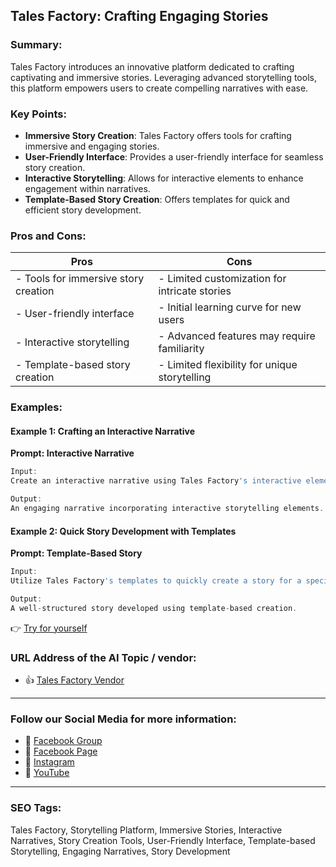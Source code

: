 ## Tales Factory: Crafting Engaging Stories

### Summary:

Tales Factory introduces an innovative platform dedicated to crafting captivating and immersive stories. Leveraging advanced storytelling tools, this platform empowers users to create compelling narratives with ease.

### Key Points:

- **Immersive Story Creation**: Tales Factory offers tools for crafting immersive and engaging stories.
- **User-Friendly Interface**: Provides a user-friendly interface for seamless story creation.
- **Interactive Storytelling**: Allows for interactive elements to enhance engagement within narratives.
- **Template-Based Story Creation**: Offers templates for quick and efficient story development.

### Pros and Cons:

| Pros                               | Cons                                          |
|------------------------------------|-----------------------------------------------|
| - Tools for immersive story creation| - Limited customization for intricate stories |
| - User-friendly interface          | - Initial learning curve for new users         |
| - Interactive storytelling         | - Advanced features may require familiarity   |
| - Template-based story creation    | - Limited flexibility for unique storytelling |

### Examples:

#### Example 1: Crafting an Interactive Narrative
**Prompt: Interactive Narrative**

```dart
Input:
Create an interactive narrative using Tales Factory's interactive elements.

Output:
An engaging narrative incorporating interactive storytelling elements.
```

#### Example 2: Quick Story Development with Templates
**Prompt: Template-Based Story**

```dart
Input:
Utilize Tales Factory's templates to quickly create a story for a specific genre.

Output:
A well-structured story developed using template-based creation.
```

👉 <a href="https://www.talesfactory.app/" target="_blank">Try for yourself</a>

### URL Address of the AI Topic / vendor:

- 👍 <a href="https://www.talesfactory.app/" target="_blank">Tales Factory Vendor</a>

<hr>

### Follow our Social Media for more information:

- 📘 <a href="https://www.facebook.com/groups/trionxai" target="_blank">Facebook Group</a>
- 📄 <a href="https://www.facebook.com/ai.trionxai" target="_blank">Facebook Page</a>
- 📸 <a href="https://www.instagram.com/trionxai/" target="_blank">Instagram</a>
- 🎥 <a href="https://www.youtube.com/@robotdocs/" target="_blank">YouTube</a>


<hr>

### SEO Tags:
Tales Factory, Storytelling Platform, Immersive Stories, Interactive Narratives, Story Creation Tools, User-Friendly Interface, Template-based Storytelling, Engaging Narratives, Story Development